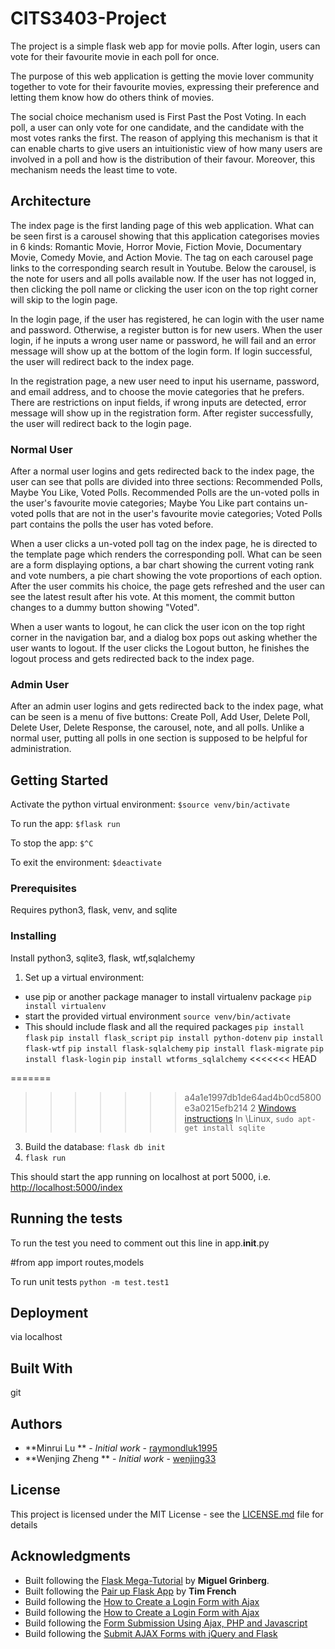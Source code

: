 # CITS3403-Project

The project is a simple flask web app for movie polls. After login, users can vote for their favourite movie in each poll for once.

The purpose of this web application is getting the movie lover community together to vote for their favourite movies, expressing their preference and letting them know how do others think of movies.

The social choice mechanism used is First Past the Post Voting. In each poll, a user can only vote for one candidate, and the candidate with the most votes ranks the first. The reason of applying this mechanism is that it can enable charts to give users an intuitionistic view of how many users are involved in a poll and how is the distribution of their favour. Moreover, this mechanism needs the least time to vote.

## Architecture
The index page is the first landing page of this web application. What can be seen first is a carousel showing that this application categorises movies in 6 kinds: Romantic Movie, Horror Movie, Fiction Movie, Documentary Movie, Comedy Movie, and Action Movie. The tag on each carousel page links to the corresponding search result in Youtube. Below the carousel, is the note for users and all polls available now. If the user has not logged in, then clicking the poll name or clicking the user icon on the top right corner will skip to the login page.

In the login page, if the user has registered, he can login with the user name and password. Otherwise, a register button is for new users. When the user login, if he inputs a wrong user name or password, he will fail and an error message will show up at the bottom of the login form. If login successful, the user will redirect back to the index page.

In the registration page, a new user need to input his username, password, and email address, and to choose the movie categories that he prefers. There are restrictions on input fields, if wrong inputs are detected, error message will show up in the registration form. After register successfully, the user will redirect back to the login page.

### Normal User
After a normal user logins and gets redirected back to the index page, the user can see that polls are divided into three sections: Recommended Polls, Maybe You Like, Voted Polls. Recommended Polls are the un-voted polls in the user's favourite movie categories; Maybe You Like part contains un-voted polls that are not in the user's favourite movie categories; Voted Polls part contains the polls the user has voted before.

When a user clicks a un-voted poll tag on the index page, he is directed to the template page which renders the corresponding poll. What can be seen are a form displaying options, a bar chart showing the current voting rank and vote numbers, a pie chart showing the vote proportions of each option. After the user commits his choice, the page gets refreshed and the user can see the latest result after his vote. At this moment, the commit button changes to a dummy button showing "Voted".

When a user wants to logout, he can click the user icon on the top right corner in the navigation bar, and a dialog box pops out asking whether the user wants to logout. If the user clicks the Logout button, he finishes the logout process and gets redirected back to the index page.

### Admin User
After an admin user logins and gets redirected back to the index page, what can be seen is a menu of five buttons: Create Poll, Add User, Delete Poll, Delete User, Delete Response, the carousel, note, and all polls. Unlike a normal user, putting all polls in one section is supposed to be helpful for administration.



## Getting Started

Activate the python virtual environment:
`$source venv/bin/activate`

To run the app:
`$flask run`

To stop the app:
`$^C`

To exit the environment:
`$deactivate`

### Prerequisites

Requires python3, flask, venv, and sqlite


### Installing

Install python3, sqlite3, flask, wtf,sqlalchemy

1. Set up a virtual environment:
 - use pip or another package manager to install virtualenv package `pip install virtualenv`
 - start the provided virtual environment
   `source venv/bin/activate`
 - This should include flask and all the required packages
 `pip install flask`
 `pip install flask_script`
 `pip install python-dotenv`
 `pip install flask-wtf`
 `pip install flask-sqlalchemy`
 `pip install flask-migrate`
 `pip install flask-login`
 `pip install wtforms_sqlalchemy`
<<<<<<< HEAD

=======

>>>>>>> a4a1e1997db1de64ad4b0cd5800e3a0215efb214
2  [Windows instructions](http://www.sqlitetutorial.net/download-install-sqlite/)
  In \Linux, `sudo apt-get install sqlite`
3. Build the database: `flask db init`
4. `flask run`

This should start the app running on localhost at port 5000, i.e. [http://localhost:5000/index](http://localhost:5000/index)

## Running the tests

To run the test you need to comment out this line in app.__init__.py

 #from app import routes,models


To run unit tests
`python -m test.test1`

## Deployment

via localhost

## Built With

git

## Authors

* **Minrui Lu ** - *Initial work* - [raymondluk1995](https://github.com/raymondluk1995)
* **Wenjing Zheng ** - *Initial work* - [wenjing33](https://github.com/wenjing33)

## License

This project is licensed under the MIT License - see the [LICENSE.md](LICENSE.md) file for details

## Acknowledgments

* Built following the [Flask Mega-Tutorial](https://blog.miguelgrinberg.com/post/the-flask-mega-tutorial-part-i-hello-world) by **Miguel Grinberg**.
* Built following the [Pair up Flask App](https://github.com/drtnf/cits3403-pair-up) by **Tim French**
* Build following the [How to Create a Login Form with Ajax](https://www.webucator.com/how-to/how-create-login-form-with-ajax.cfm)
* Build following the [How to Create a Login Form with Ajax](https://www.webucator.com/how-to/how-create-login-form-with-ajax.cfm)
* Build following the [Form Submission Using Ajax, PHP and Javascript](https://www.formget.com/form-submission-using-ajax-php-and-javascript/)
* Build following the [Submit AJAX Forms with jQuery and Flask](https://www.youtube.com/watch?v=IZWtHsM3Y5A)
